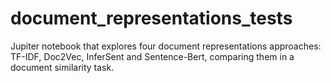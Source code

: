 # document_representations_tests

Jupiter notebook that explores four document representations approaches: TF-IDF, Doc2Vec, InferSent and Sentence-Bert, comparing them in a document similarity task.
